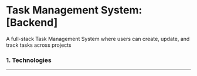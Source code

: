 #  Task Management System: [Backend]

A  full-stack Task Management System where users can create, update, and track tasks across projects

### 1. **Technologies**
---  
